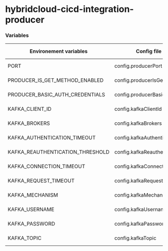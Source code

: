 # hybridcloud-cicd-integration-producer

### Variables
                    
| Environement variables | Config file varialbes | Description | Value sample |
---------------------- | ---------------------- | ----------- | ------------
| PORT | config.producerPort | Description ... | Value .. |
| PRODUCER_IS_GET_METHOD_ENABLED | config.producerIsGetMethodEnabled | Description ... | Value .. |
| PRODUCER_BASIC_AUTH_CREDENTIALS | config.producerBasicAuthCredentials | Description ... | Value .. |
| KAFKA_CLIENT_ID | config.kafkaClientId | Description ... | Value .. |
| KAFKA_BROKERS | config.kafkaBrokers | Description ... | Value .. |
| KAFKA_AUTHENTICATION_TIMEOUT | config.kafkaAuthenticationTimeout | Description ... | Value .. |
| KAFKA_REAUTHENTICATION_THRESHOLD | config.kafkaReauthenticationThreshold | Description ... | Value .. |
| KAFKA_CONNECTION_TIMEOUT | config.kafkaConnectionTimeout | Description ... | Value .. |
| KAFKA_REQUEST_TIMEOUT | config.kafkaRequestTimeout | Description ... | Value .. |
| KAFKA_MECHANISM | config.kafkaMechanism | Description ... | Value .. |
| KAFKA_USERNAME | config.kafkaUsername | Description ... | Value .. |
| KAFKA_PASSWORD | config.kafkaPassword | Description ... | Value .. |
| KAFKA_TOPIC | config.kafkaTopic | Description ... | Value .. |